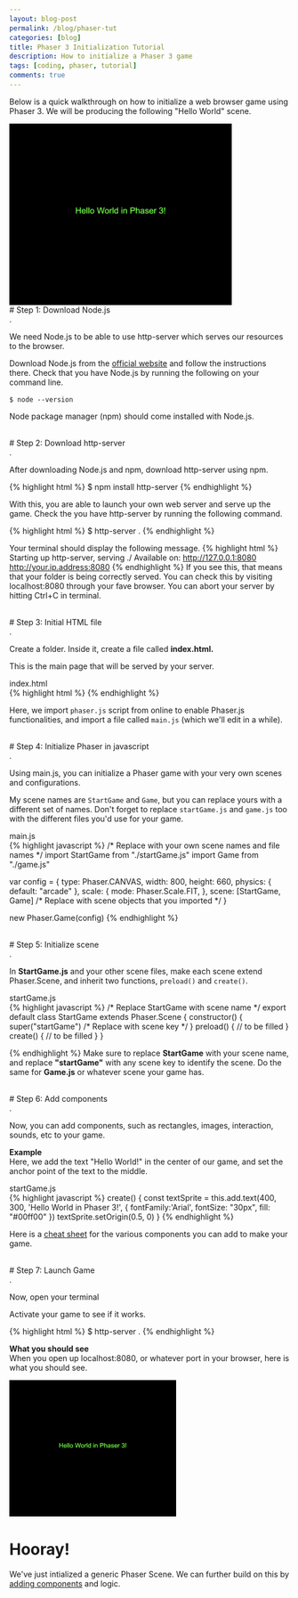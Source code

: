 ```yaml
---
layout: blog-post
permalink: /blog/phaser-tut
categories: [blog]
title: Phaser 3 Initialization Tutorial
description: How to initialize a Phaser 3 game
tags: [coding, phaser, tutorial]
comments: true
---
```


Below is a quick walkthrough on how to initialize a web browser game using Phaser 3. We will be producing the following "Hello World" scene.

<img src="/assets/images/blog/phaserRect.png" width="400px;" align="center">

<br/>
# Step 1: Download Node.js
<div class="blog-title-line">.</div>

We need Node.js to be able to use http-server which serves our resources to the browser.

Download Node.js from the <a href="https://nodejs.org/en/">official website</a> and follow the instructions there. Check that you have Node.js by running the following on your command line.

    $ node --version


Node package manager (npm) should come installed with Node.js.

<br/>
# Step 2: Download http-server
<div class="blog-title-line">.</div>

After downloading Node.js and npm, download http-server using npm.

{% highlight html %}
$ npm install http-server
{% endhighlight %}

With this, you are able to launch your own web server and serve up the game.
Check the you have http-server by running the following command.

{% highlight html %}
$ http-server .
{% endhighlight %}

Your terminal should display the following message.
{% highlight html %}
Starting up http-server, serving ./
Available on:
  http://127.0.0.1:8080
  http://your.ip.address:8080
{% endhighlight %}
If you see this, that means that
your folder is being correctly served. You can check this by visiting <span class="b">localhost:8080</span> through your fave browser.
You can abort your server by hitting Ctrl+C in terminal.

<br/>
# Step 3: Initial HTML file
<div class="blog-title-line">.</div>

Create a folder. Inside it, create a file called **index.html.**

This is the main page that will be served by your server. 

<div class="blog-file-label">index.html</div>
{% highlight html %}

<html>
  <head>
    <script src="https://cdn.jsdelivr.net/npm/phaser@3.18/dist/phaser-arcade-physics.min.js"></script>
  </head>
  <body>
      <script type="module" src="main.js"></script>
  </body>
</html> {% endhighlight %}

Here, we import `phaser.js` script from online to enable Phaser.js functionalities, and import a file called `main.js` (which we'll edit in a while).

<br/>
# Step 4: Initialize Phaser in javascript
<div class="blog-title-line">.</div>

Using <span class="b">main.js</span>, you can initialize a Phaser game with your very own scenes and configurations.


My scene names are `StartGame` and `Game`, but you can replace yours with a different set of names.
Don't forget to replace `startGame.js` and `game.js` too with the different files you'd use for your game.


<div class="blog-file-label">main.js</div>
{% highlight javascript %}
/* Replace with your own scene names and file names */
import StartGame from "./startGame.js"
import Game from "./game.js"

var config = {
  type: Phaser.CANVAS,
  width: 800, 
  height: 660,
  physics: {
    default: "arcade"
  },
  scale: {
    mode: Phaser.Scale.FIT,
  },
  scene: [StartGame, Game] /* Replace with scene objects that you imported */
}

new Phaser.Game(config)
{% endhighlight %}

<br/>
# Step 5: Initialize scene
<div class="blog-title-line">.</div>

In **StartGame.js** and your other scene files, make each scene extend Phaser.Scene, and inherit two functions, `preload()` and `create()`.

<div class="blog-file-label">startGame.js</div>
{% highlight javascript %}
/* Replace StartGame with scene name */
export default class StartGame extends Phaser.Scene { 
  constructor() {
    super("startGame") /* Replace with scene key */
  }
  preload() {
    // to be filled
  }
  create() {
    // to be filled
  }
}

{% endhighlight %}
Make sure to replace <b>StartGame</b> with your scene name, and replace <b>"startGame"</b> with any scene key to identify the scene. Do the same for <b>Game.js</b> or whatever scene your game has.

<br/>
# Step 6: Add components
<div class="blog-title-line">.</div>

Now, you can add components, such as rectangles, images, interaction, sounds, etc to your game.
<br/>

**Example**
<br/>
Here, we add the text "Hello World!" in the center of our game, and set the anchor point of the text to the middle.

<div class="blog-file-label"> startGame.js</div>
{% highlight javascript %}
create() {
    const textSprite = this.add.text(400, 300, 'Hello World in Phaser 3!', { fontFamily:'Arial', fontSize: "30px", fill: "#00ff00" })
    textSprite.setOrigin(0.5, 0)
}
{% endhighlight %}


Here is a <a href="/blog/phaser">cheat sheet</a> for the various components you can add to make your game.

<br/>
# Step 7: Launch Game
<div class="blog-title-line">.</div>

Now, open  your terminal
<br/>

Activate your game to see if it works.

{% highlight html %}
$ http-server .
{% endhighlight %}

<b>What you should see</b>
<br/>
When you open up localhost:8080, or whatever port in your browser, here is what you should see.

<img src="/assets/images/blog/phaserRect.png" width="300px"/> 

# Hooray!

We've just intialized a generic Phaser Scene. We can further build on this by <a href="/blog/phaser">adding components</a> and logic.
